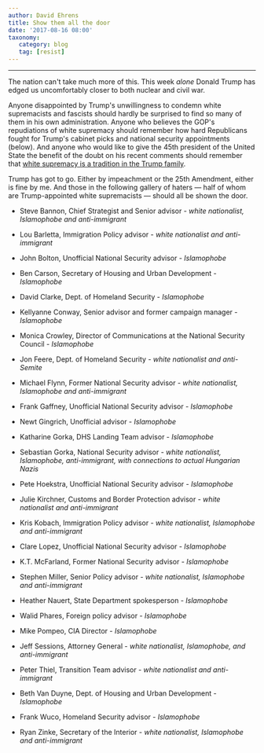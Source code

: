 ```yaml
---
author: David Ehrens
title: Show them all the door
date: '2017-08-16 08:00'
taxonomy:
   category: blog
   tag: [resist]
---
```

---
The nation can't take much more of this. This week *alone* Donald Trump has edged us uncomfortably closer to both nuclear and civil war.

Anyone disappointed by Trump's unwillingness to condemn white supremacists and fascists should hardly be surprised to find so many of them in his own administration. Anyone who believes the GOP's repudiations of white supremacy should remember how hard Republicans fought for Trump's cabinet picks and national security appointments (below). And anyone who would like to give the 45th president of the United State the benefit of the doubt on his recent comments should remember that [white supremacy is a tradition in the Trump family](https://www.independent.co.uk/news/world/americas/charlottesville-latest-donald-trump-father-fred-arrested-ku-klux-klan-kkk-rally-riot-queens-new-york-a7891701.html).

Trump has got to go. Either by impeachment or the 25th Amendment, either is fine by me. And those in the following gallery of haters — half of whom are Trump-appointed white supremacists — should all be shown the door.

-   Steve Bannon, Chief Strategist and Senior advisor - *white nationalist, Islamophobe and anti-immigrant*

-   Lou Barletta, Immigration Policy advisor - *white nationalist and anti-immigrant*

-   John Bolton, Unofficial National Security advisor - *Islamophobe*

-   Ben Carson, Secretary of Housing and Urban Development - *Islamophobe*

-   David Clarke, Dept. of Homeland Security - *Islamophobe*

-   Kellyanne Conway, Senior advisor and former campaign manager - *Islamophobe*

-   Monica Crowley, Director of Communications at the National Security Council - *Islamophobe*

-   Jon Feere, Dept. of Homeland Security - *white nationalist and anti-Semite*

-   Michael Flynn, Former National Security advisor - *white nationalist, Islamophobe and anti-immigrant*

-   Frank Gaffney, Unofficial National Security advisor - *Islamophobe*

-   Newt Gingrich, Unofficial advisor - *Islamophobe*

-   Katharine Gorka, DHS Landing Team advisor - *Islamophobe*

-   Sebastian Gorka, National Security advisor - *white nationalist, Islamophobe, anti-immigrant, with connections to actual Hungarian Nazis*

-   Pete Hoekstra, Unofficial National Security advisor - *Islamophobe*

-   Julie Kirchner, Customs and Border Protection advisor - *white nationalist and anti-immigrant*

-   Kris Kobach, Immigration Policy advisor - *white nationalist, Islamophobe and anti-immigrant*

-   Clare Lopez, Unofficial National Security advisor - *Islamophobe*

-   K.T. McFarland, Former National Security advisor - *Islamophobe*

-   Stephen Miller, Senior Policy advisor - *white nationalist, Islamophobe and anti-immigrant*

-   Heather Nauert, State Department spokesperson - *Islamophobe*

-   Walid Phares, Foreign policy advisor - *Islamophobe*

-   Mike Pompeo, CIA Director - *Islamophobe*

-   Jeff Sessions, Attorney General - *white nationalist, Islamophobe, and anti-immigrant*

-   Peter Thiel, Transition Team advisor - *white nationalist and anti-immigrant*

-   Beth Van Duyne, Dept. of Housing and Urban Development - *Islamophobe*

-   Frank Wuco, Homeland Security advisor - *Islamophobe*

-   Ryan Zinke, Secretary of the Interior - *white nationalist, Islamophobe and anti-immigrant*
